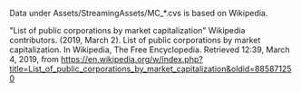 Data under Assets/StreamingAssets/MC_*.cvs is based on Wikipedia.

"List of public corporations by market capitalization"
Wikipedia contributors. (2019, March 2). List of public corporations by market capitalization. In Wikipedia, The Free Encyclopedia. Retrieved 12:39, March 4, 2019, from https://en.wikipedia.org/w/index.php?title=List_of_public_corporations_by_market_capitalization&oldid=885871250
